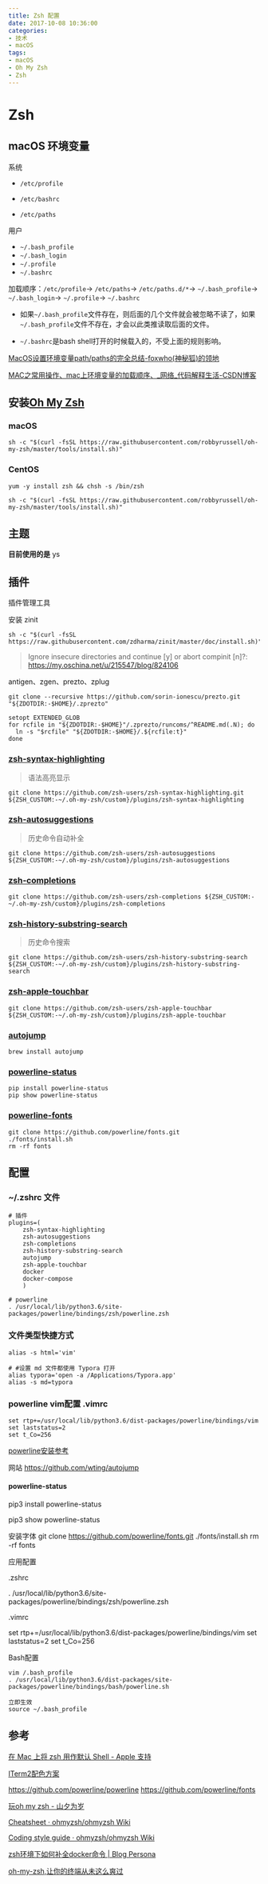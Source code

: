 ```yaml
---
title: Zsh 配置
date: 2017-10-08 10:36:00
categories:
- 技术
- macOS
tags:
- macOS
- Oh My Zsh
- Zsh
---
```


# Zsh



<!--more-->



## macOS 环境变量

系统

- `/etc/profile`

- `/etc/bashrc`

- `/etc/paths`

  

用户

- `~/.bash_profile`
- `~/.bash_login`
- `~/.profile`
- `~/.bashrc`

加载顺序：`/etc/profile`-> `/etc/paths`-> `/etc/paths.d/*`-> `~/.bash_profile`-> `~/.bash_login`-> `~/.profile`-> `~/.bashrc`

- 如果`~/.bash_profile`文件存在，则后面的几个文件就会被忽略不读了，如果`~/.bash_profile`文件不存在，才会以此类推读取后面的文件。

- `~/.bashrc`是bash shell打开的时候载入的，不受上面的规则影响。



 [MacOS设置环境变量path/paths的完全总结-foxwho(神秘狐)的领地](http://www.foxwho.com/article/184) 

 [MAC之常用操作、mac上环境变量的加载顺序、_网络_代码解释生活-CSDN博客](https://blog.csdn.net/u011146511/article/details/80860407) 



## 安装[Oh My Zsh](https://ohmyz.sh/#install) 

### macOS 

```shell
sh -c "$(curl -fsSL https://raw.githubusercontent.com/robbyrussell/oh-my-zsh/master/tools/install.sh)"
```



### CentOS

```
yum -y install zsh && chsh -s /bin/zsh
```

```
sh -c "$(curl -fsSL https://raw.githubusercontent.com/robbyrussell/oh-my-zsh/master/tools/install.sh)"
```



## 主题

**目前使用的是** ys 



## 插件

插件管理工具

安装 zinit

```shell
sh -c "$(curl -fsSL https://raw.githubusercontent.com/zdharma/zinit/master/doc/install.sh)"
```

> Ignore insecure directories and continue [y] or abort compinit [n]?: https://my.oschina.net/u/215547/blog/824106



antigen、zgen、prezto、zplug

```shell
git clone --recursive https://github.com/sorin-ionescu/prezto.git "${ZDOTDIR:-$HOME}/.zprezto"

setopt EXTENDED_GLOB
for rcfile in "${ZDOTDIR:-$HOME}"/.zprezto/runcoms/^README.md(.N); do
  ln -s "$rcfile" "${ZDOTDIR:-$HOME}/.${rcfile:t}"
done
```



### [zsh-syntax-highlighting](https://github.com/zsh-users/zsh-syntax-highlighting/blob/master/INSTALL.md)

> 语法高亮显示

```shell
git clone https://github.com/zsh-users/zsh-syntax-highlighting.git ${ZSH_CUSTOM:-~/.oh-my-zsh/custom}/plugins/zsh-syntax-highlighting
```

### [zsh-autosuggestions](https://github.com/zsh-users/zsh-autosuggestions)

> 历史命令自动补全

```shell
git clone https://github.com/zsh-users/zsh-autosuggestions ${ZSH_CUSTOM:-~/.oh-my-zsh/custom}/plugins/zsh-autosuggestions
```

### [**zsh-completions**](https://github.com/zsh-users/zsh-completions)

```shell
git clone https://github.com/zsh-users/zsh-completions ${ZSH_CUSTOM:-~/.oh-my-zsh/custom}/plugins/zsh-completions
```

### [zsh-history-substring-search](https://github.com/zsh-users/zsh-history-substring-search)

> 历史命令搜索

```shell
git clone https://github.com/zsh-users/zsh-history-substring-search ${ZSH_CUSTOM:-~/.oh-my-zsh/custom}/plugins/zsh-history-substring-search
```

### [zsh-apple-touchbar](https://github.com/zsh-users/zsh-apple-touchbar)

```shell
git clone https://github.com/zsh-users/zsh-apple-touchbar ${ZSH_CUSTOM:-~/.oh-my-zsh/custom}/plugins/zsh-apple-touchbar
```

### [autojump](https://github.com/wting/autojump)

```
brew install autojump
```

### [powerline-status](https://github.com/powerline/powerline)
```
pip install powerline-status
pip show powerline-status
```

### [powerline-fonts](https://github.com/powerline/fonts)
```
git clone https://github.com/powerline/fonts.git
./fonts/install.sh
rm -rf fonts
```



## 配置

### ~/.zshrc 文件
```shell
# 插件
plugins=(
	zsh-syntax-highlighting
	zsh-autosuggestions
	zsh-completions
	zsh-history-substring-search
	autojump
	zsh-apple-touchbar
	docker
	docker-compose
	)

# powerline
. /usr/local/lib/python3.6/site-packages/powerline/bindings/zsh/powerline.zsh
```



### 文件类型快捷方式

```
alias -s html='vim'

# #设置 md 文件都使用 Typora 打开
alias typora='open -a /Applications/Typora.app'
alias -s md=typora
```



### powerline vim配置 .vimrc

```
set rtp+=/usr/local/lib/python3.6/dist-packages/powerline/bindings/vim
set laststatus=2
set t_Co=256
```
[powerline安装参考](http://blog.topspeedsnail.com/archives/2652)

网站
https://github.com/wting/autojump

#### powerline-status

pip3 install powerline-status

pip3 show powerline-status

安装字体
git clone https://github.com/powerline/fonts.git
./fonts/install.sh
rm -rf fonts

应用配置

.zshrc

. /usr/local/lib/python3.6/site-packages/powerline/bindings/zsh/powerline.zsh

.vimrc

set rtp+=/usr/local/lib/python3.6/dist-packages/powerline/bindings/vim
set laststatus=2
set t_Co=256

Bash配置

```
vim /.bash_profile
. /usr/local/lib/python3.6/dist-packages/site-packages/powerline/bindings/bash/powerline.sh

立即生效
source ~/.bash_profile
```



## 参考

 [在 Mac 上将 zsh 用作默认 Shell - Apple 支持](https://support.apple.com/zh-cn/HT208050) 

[ITerm2配色方案](https://www.jianshu.com/p/33deff6b8a63)

https://github.com/powerline/powerline
https://github.com/powerline/fonts 

[玩oh my zsh - 山夕为岁](https://zryang.github.io/2018/04/14/oh-my-zsh/) 

[Cheatsheet · ohmyzsh/ohmyzsh Wiki](https://github.com/ohmyzsh/ohmyzsh/wiki/Cheatsheet) 

[Coding style guide · ohmyzsh/ohmyzsh Wiki](https://github.com/ohmyzsh/ohmyzsh/wiki/Coding-style-guide) 

[zsh环境下如何补全docker命令 | Blog Persona](https://phaedo.github.io/blog/os/2019/07/18/zsh%E7%8E%AF%E5%A2%83%E4%B8%8B%E5%A6%82%E4%BD%95%E8%A1%A5%E5%85%A8docker%E5%91%BD%E4%BB%A4/) 

[oh-my-zsh,让你的终端从未这么爽过](https://www.jianshu.com/p/d194d29e488c)  